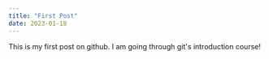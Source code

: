 ```yaml
---
title: "First Post"
date: 2023-01-18
---
```


This is my first post on github. I am going through git's introduction course!

